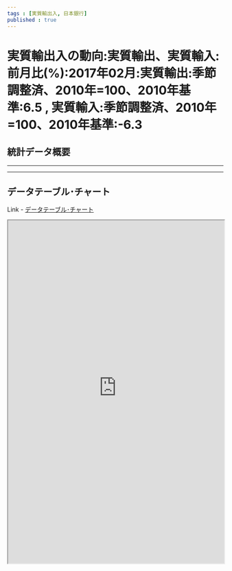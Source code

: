 ```yaml
--- 
tags : [実質輸出入, 日本銀行] 
published : true
---
```

#  実質輸出入の動向:実質輸出、実質輸入:前月比(%):2017年02月:実質輸出:季節調整済、2010年=100、2010年基準:6.5 , 実質輸入:季節調整済、2010年=100、2010年基準:-6.3
## 統計データ概要

***


***


## データテーブル･チャート
Link - [データテーブル･チャート](http://knowledgevault.saecanet.com/charts/am-consulting.co.jp-DevelopmentsInRealExportsAndRealImports01.html)
<iframe src="http://knowledgevault.saecanet.com/charts/am-consulting.co.jp-DevelopmentsInRealExportsAndRealImports01.html" width="100%" height="800px"></iframe>